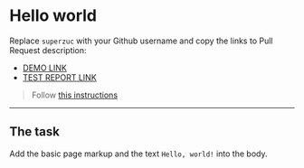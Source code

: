 # Hello world
Replace `superzuc` with your Github username and copy the links to Pull Request description:
- [DEMO LINK](https://superzuc.github.io/layout_hello-world/)
- [TEST REPORT LINK](https://superzuc.github.io/layout_hello-world/report/html_report/)

> Follow [this instructions](https://mate-academy.github.io/layout_task-guideline/#how-to-solve-the-layout-tasks-on-github)
___

## The task 
Add the basic page markup and the text `Hello, world!` into the body.
